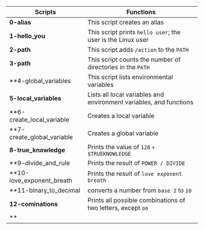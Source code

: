 |**Scripts**                |**Functions**                                                         |
|---------------------------|----------------------------------------------------------------------|
|**0-alias**                |This script creates an alias                                          |
|**1-hello_you**            |This script prints ```hello user```; the user is the Linux user       |
|**2-path**                 |This script adds ```/action``` to the ```PATH```                      |
|**3-path**                 |This script counts the number of directories in the ```PATH```        |
|**4-global_variables       |This script lists environmental variables                             |
|**5-local_variables**      |Lists all local variables and environment variables, and functions    |
|**6-create_local_variable  |Creates a  local variable					           |
|**7-create_global_variable |Creates a global variable                                             |
|**8-true_knowledge**       |Prints the value of ```128``` ```+``` ```$TRUEKNOWLEDGE```            |
|**9-divide_and_rule        |Prints the result of ```POWER / DIVIDE```                             |
|**10-love_exponent_breath  |Prints the result of ```love exponent breath```			   |
|**11-binary_to_decimal     |converts a number from ```base 2``` to ```10```			   |
|**12-cominations**         |Prints all possible combinations of two letters, except ```oo```      |
|**								                                                                       
                                                     
